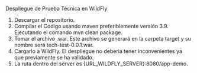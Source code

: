 Despliegue de Prueba Técnica en WildFly

1. Descargar el repositorio.
2. Compilar el Codigo usando maven preferiblemente versión 3.9. Ejecutando el comando mvn clean package.
3. Tomar el archivo .war. Este archivo se generará en la carpeta target y su nombre será tech-test-0.0.1.war.
4. Cargarlo a WildFly. El despliegue no deberia tener inconvenientes ya que previamente se ha validado.
5. La ruta dentro del server es {URL_WILDFLY_SERVER}:8080/app-demo.
